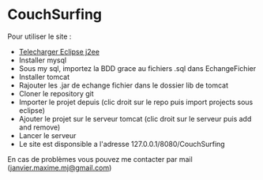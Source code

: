 # CouchSurfing

<h>Pour utiliser le site :</h><br/>
<ul><li>
<a href="https://eclipse.org/downloads/packages/eclipse-ide-java-ee-developers/keplersr2">Telecharger Eclipse j2ee</a></li>
  <li>Installer mysql</li>
  <li>Sous my sql, importez la BDD grace au fichiers .sql dans EchangeFichier</li>
  <li>Installer tomcat</li>
  <li>Rajouter les .jar de echange fichier dans le dossier lib de tomcat</li>
  <li>Cloner le repository git</li>
  <li>Importer le projet depuis (clic droit sur le repo puis import projects sous eclipse)</li>
  <li>Ajouter le projet sur le serveur tomcat (clic droit sur le serveur puis add and remove)</li>
  <li>Lancer le serveur</li>
  <li>Le site est disponsible a l'adresse 127.0.0.1/8080/CouchSurfing</li>
</ul>

En cas de problèmes vous pouvez me contacter par mail (janvier.maxime.mj@gmail.com)
